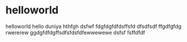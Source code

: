 # helloworld
helloworld
hello duniya
hthfgh
dsfwf
fdgfdgfdfdsffsfd
dfsdfsdf
ffgdfgfdg
rwererew
ggdgfdfdgffsdfsfdsfdfewwewewe
dsfsf
fsffdfdf
